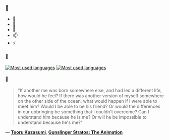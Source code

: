 ### 👋

- 🔭
- 🌱
- 💬
- 📫
- ⚡

#### 🧏

[![Most used languages](https://github-readme-stats-aynah.vercel.app/api/top-langs/?username=aynh&theme=solarized-dark&langs_count=6&layout=compact&hide_title=true)](https://github.com/anuraghazra/github-readme-stats#gh-dark-mode-only)
[![Most used languages](https://github-readme-stats-aynah.vercel.app/api/top-langs/?username=aynh&theme=solarized-light&langs_count=6&layout=compact&hide_title=true)](https://github.com/anuraghazra/github-readme-stats#gh-light-mode-only)

#### 💬

> "If another me was born somewhere else, and had led a different life, how would he feel? If there was another version of myself somewhere on the other side of the ocean, what would happen if I were able to meet him? Would I be able to be his friend? Or would the differences in our upbringing be something that I couldn't overcome? Can I understand him because he is me? Or will he be impossible to understand because he's me?"

&mdash; [**Tooru Kazasumi**](https://myanimelist.net/character.php?q=Tooru%20Kazasumi&cat=character), [**Gunslinger Stratos: The Animation**](https://myanimelist.net/search/all?q=Gunslinger%20Stratos%3A%20The%20Animation&cat=all)
